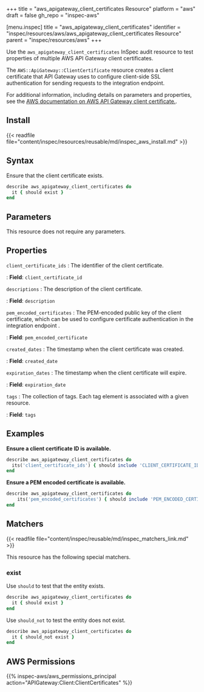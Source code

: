 +++
title = "aws_apigateway_client_certificates Resource"
platform = "aws"
draft = false
gh_repo = "inspec-aws"

[menu.inspec]
title = "aws_apigateway_client_certificates"
identifier = "inspec/resources/aws/aws_apigateway_client_certificates Resource"
parent = "inspec/resources/aws"
+++

Use the `aws_apigateway_client_certificates` InSpec audit resource to test properties of multiple AWS API Gateway client certificates.

The `AWS::ApiGateway::ClientCertificate` resource creates a client certificate that API Gateway uses to configure client-side SSL authentication for sending requests to the integration endpoint.

For additional information, including details on parameters and properties, see the [AWS documentation on AWS API Gateway client certificate.](https://docs.aws.amazon.com/AWSCloudFormation/latest/UserGuide/aws-resource-apigateway-clientcertificate.html).

## Install

{{< readfile file="content/inspec/resources/reusable/md/inspec_aws_install.md" >}}

## Syntax

Ensure that the client certificate exists.

```ruby
describe aws_apigateway_client_certificates do
  it { should exist }
end
```

## Parameters

This resource does not require any parameters.

## Properties

`client_certificate_ids`
: The identifier of the client certificate.

: **Field**: `client_certificate_id`

`descriptions`
: The description of the client certificate.

: **Field**: `description`

`pem_encoded_certificates`
: The PEM-encoded public key of the client certificate, which can be used to configure certificate authentication in the integration endpoint .

: **Field**: `pem_encoded_certificate`

`created_dates`
: The timestamp when the client certificate was created.

: **Field**: `created_date`

`expiration_dates`
: The timestamp when the client certificate will expire.

: **Field**: `expiration_date`

`tags`
: The collection of tags. Each tag element is associated with a given resource.

: **Field**: `tags`

## Examples

**Ensure a client certificate ID is available.**

```ruby
describe aws_apigateway_client_certificates do
  its('client_certificate_ids') { should include 'CLIENT_CERTIFICATE_ID' }
end
```

**Ensure a PEM encoded certificate is available.**

```ruby
describe aws_apigateway_client_certificates do
    its('pem_encoded_certificates') { should include 'PEM_ENCODED_CERTIFICATE' }
end
```

## Matchers

{{< readfile file="content/inspec/reusable/md/inspec_matchers_link.md" >}}

This resource has the following special matchers.

### exist

Use `should` to test that the entity exists.

```ruby
describe aws_apigateway_client_certificates do
  it { should exist }
end
```

Use `should_not` to test the entity does not exist.

```ruby
describe aws_apigateway_client_certificates do
  it { should_not exist }
end
```

## AWS Permissions

{{% inspec-aws/aws_permissions_principal action="APIGateway:Client:ClientCertificates" %}}
